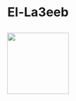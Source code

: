 # <p align="center"> El-La3eeb </p>
<div align="center" style="margin-top:6%;margin-bottom:6%; border-radius:50px;">
 <img style = "width:140px; height:140px; " src="https://imgur.com/LmdmSdS.gif" />
</div>